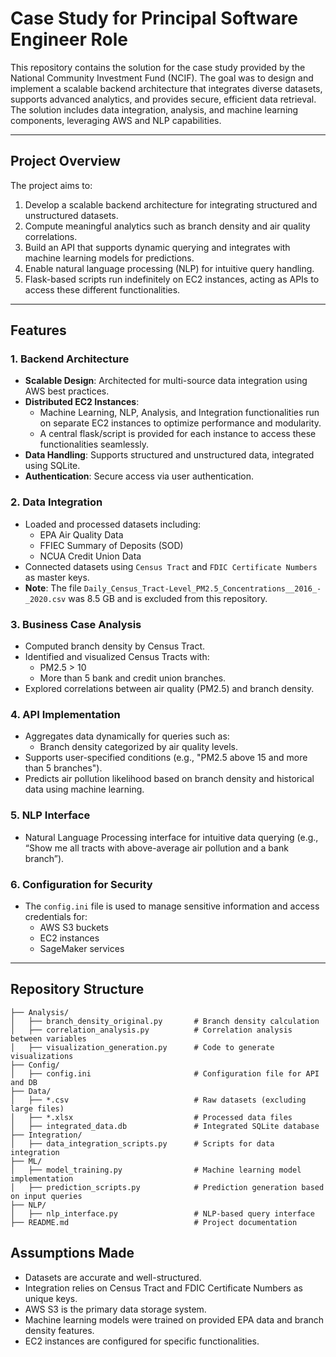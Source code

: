 # Case Study for Principal Software Engineer Role

This repository contains the solution for the case study provided by the National Community Investment Fund (NCIF). The goal was to design and implement a scalable backend architecture that integrates diverse datasets, supports advanced analytics, and provides secure, efficient data retrieval. The solution includes data integration, analysis, and machine learning components, leveraging AWS and NLP capabilities.

---

## Project Overview

The project aims to:
1. Develop a scalable backend architecture for integrating structured and unstructured datasets.
2. Compute meaningful analytics such as branch density and air quality correlations.
3. Build an API that supports dynamic querying and integrates with machine learning models for predictions.
4. Enable natural language processing (NLP) for intuitive query handling.
5. Flask-based scripts run indefinitely on EC2 instances, acting as APIs to access these different functionalities.

---

## Features

### 1. Backend Architecture
- **Scalable Design**: Architected for multi-source data integration using AWS best practices.
- **Distributed EC2 Instances**:
  - Machine Learning, NLP, Analysis, and Integration functionalities run on separate EC2 instances to optimize performance and modularity.
  - A central flask/script is provided for each instance to access these functionalities seamlessly.
- **Data Handling**: Supports structured and unstructured data, integrated using SQLite.
- **Authentication**: Secure access via user authentication.

### 2. Data Integration
- Loaded and processed datasets including:
  - EPA Air Quality Data
  - FFIEC Summary of Deposits (SOD)
  - NCUA Credit Union Data
- Connected datasets using `Census Tract` and `FDIC Certificate Numbers` as master keys.
- **Note**: The file `Daily_Census_Tract-Level_PM2.5_Concentrations__2016_-_2020.csv` was 8.5 GB and is excluded from this repository.

### 3. Business Case Analysis
- Computed branch density by Census Tract.
- Identified and visualized Census Tracts with:
  - PM2.5 > 10
  - More than 5 bank and credit union branches.
- Explored correlations between air quality (PM2.5) and branch density.

### 4. API Implementation
- Aggregates data dynamically for queries such as:
  - Branch density categorized by air quality levels.
- Supports user-specified conditions (e.g., "PM2.5 above 15 and more than 5 branches").
- Predicts air pollution likelihood based on branch density and historical data using machine learning.

### 5. NLP Interface
- Natural Language Processing interface for intuitive data querying (e.g., “Show me all tracts with above-average air pollution and a bank branch”).

### 6. Configuration for Security
- The `config.ini` file is used to manage sensitive information and access credentials for:
  - AWS S3 buckets
  - EC2 instances
  - SageMaker services

---

## Repository Structure

```
├── Analysis/
│   ├── branch_density_original.py       # Branch density calculation
│   ├── correlation_analysis.py          # Correlation analysis between variables
│   ├── visualization_generation.py      # Code to generate visualizations
├── Config/
│   ├── config.ini                       # Configuration file for API and DB
├── Data/
│   ├── *.csv                            # Raw datasets (excluding large files)
│   ├── *.xlsx                           # Processed data files
│   ├── integrated_data.db               # Integrated SQLite database
├── Integration/
│   ├── data_integration_scripts.py      # Scripts for data integration
├── ML/
│   ├── model_training.py                # Machine learning model implementation
│   ├── prediction_scripts.py            # Prediction generation based on input queries
├── NLP/
│   ├── nlp_interface.py                 # NLP-based query interface
├── README.md                            # Project documentation
```

## Assumptions Made
- Datasets are accurate and well-structured.
- Integration relies on Census Tract and FDIC Certificate Numbers as unique keys.
- AWS S3 is the primary data storage system.
- Machine learning models were trained on provided EPA data and branch density features.
- EC2 instances are configured for specific functionalities.
